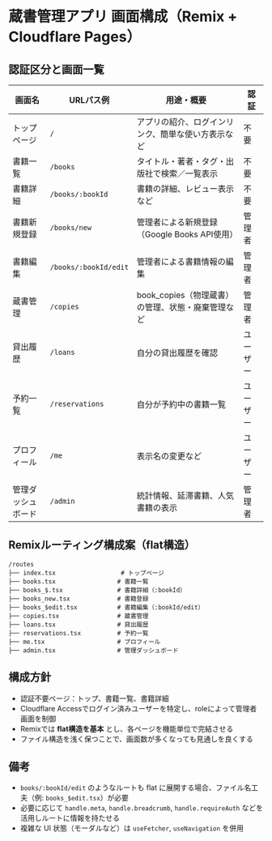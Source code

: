 # 蔵書管理アプリ 画面構成（Remix + Cloudflare Pages）

## 認証区分と画面一覧

| 画面名             | URLパス例             | 用途・概要                                         | 認証     |
| ------------------ | --------------------- | -------------------------------------------------- | -------- |
| トップページ       | `/`                   | アプリの紹介、ログインリンク、簡単な使い方表示など | 不要     |
| 書籍一覧           | `/books`              | タイトル・著者・タグ・出版社で検索／一覧表示       | 不要     |
| 書籍詳細           | `/books/:bookId`      | 書籍の詳細、レビュー表示など                       | 不要     |
| 書籍新規登録       | `/books/new`          | 管理者による新規登録（Google Books API使用）       | 管理者   |
| 書籍編集           | `/books/:bookId/edit` | 管理者による書籍情報の編集                         | 管理者   |
| 蔵書管理           | `/copies`             | book_copies（物理蔵書）の管理、状態・廃棄管理など  | 管理者   |
| 貸出履歴           | `/loans`              | 自分の貸出履歴を確認                               | ユーザー |
| 予約一覧           | `/reservations`       | 自分が予約中の書籍一覧                             | ユーザー |
| プロフィール       | `/me`                 | 表示名の変更など                                   | ユーザー |
| 管理ダッシュボード | `/admin`              | 統計情報、延滞書籍、人気書籍の表示                 | 管理者   |

## Remixルーティング構成案（flat構造）

```plaintext
/routes
├── index.tsx                  # トップページ
├── books.tsx                 # 書籍一覧
├── books_$.tsx               # 書籍詳細（:bookId）
├── books_new.tsx             # 書籍登録
├── books_$edit.tsx           # 書籍編集（:bookId/edit）
├── copies.tsx                # 蔵書管理
├── loans.tsx                 # 貸出履歴
├── reservations.tsx          # 予約一覧
├── me.tsx                    # プロフィール
├── admin.tsx                 # 管理ダッシュボード
```

## 構成方針
- 認証不要ページ：トップ、書籍一覧、書籍詳細
- Cloudflare Accessでログイン済みユーザーを特定し、roleによって管理者画面を制御
- Remixでは **flat構造を基本** とし、各ページを機能単位で完結させる
- ファイル構造を浅く保つことで、画面数が多くなっても見通しを良くする

## 備考
- `books/:bookId/edit` のようなルートも flat に展開する場合、ファイル名工夫（例: `books_$edit.tsx`）が必要
- 必要に応じて `handle.meta`, `handle.breadcrumb`, `handle.requireAuth` などを活用しルートに情報を持たせる
- 複雑な UI 状態（モーダルなど）は `useFetcher`, `useNavigation` を併用

